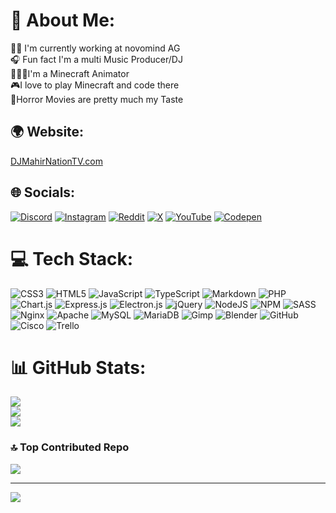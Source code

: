 # 💫 About Me:
👩‍💻 I'm currently working at novomind AG<br>🎧 Fun fact I'm a multi Music Producer/DJ<br>🏃‍♂️‍➡️I'm a Minecraft Animator<br>🎮I love to play Minecraft and code there<br>👻Horror Movies are pretty much my Taste<br>

## 🌍 Website:
[DJMahirNationTV.com](https://djmahirnationtv.com)

## 🌐 Socials:
[![Discord](https://img.shields.io/badge/Discord-%237289DA.svg?logo=discord&logoColor=white)](https://discord.gg/djmahirnationtv) [![Instagram](https://img.shields.io/badge/Instagram-%23E4405F.svg?logo=Instagram&logoColor=white)](https://instagram.com/dj_mahir_nation_tv) [![Reddit](https://img.shields.io/badge/Reddit-%23FF4500.svg?logo=Reddit&logoColor=white)](https://reddit.com/user/djmahirnationtv) [![X](https://img.shields.io/badge/X-black.svg?logo=X&logoColor=white)](https://x.com/djmahirnationtv) [![YouTube](https://img.shields.io/badge/YouTube-%23FF0000.svg?logo=YouTube&logoColor=white)](https://youtube.com/@UCFfTTLCOKqTHVy_PBwKvanA) [![Codepen](https://img.shields.io/badge/Codepen-000000?style=for-the-badge&logo=codepen&logoColor=white)](https://codepen.io/djmahirnationtv) 

# 💻 Tech Stack:
![CSS3](https://img.shields.io/badge/css3-%231572B6.svg?style=for-the-badge&logo=css3&logoColor=white) ![HTML5](https://img.shields.io/badge/html5-%23E34F26.svg?style=for-the-badge&logo=html5&logoColor=white) ![JavaScript](https://img.shields.io/badge/javascript-%23323330.svg?style=for-the-badge&logo=javascript&logoColor=%23F7DF1E) ![TypeScript](https://img.shields.io/badge/typescript-%23007ACC.svg?style=for-the-badge&logo=typescript&logoColor=white) ![Markdown](https://img.shields.io/badge/markdown-%23000000.svg?style=for-the-badge&logo=markdown&logoColor=white) ![PHP](https://img.shields.io/badge/php-%23777BB4.svg?style=for-the-badge&logo=php&logoColor=white) ![Chart.js](https://img.shields.io/badge/chart.js-F5788D.svg?style=for-the-badge&logo=chart.js&logoColor=white) ![Express.js](https://img.shields.io/badge/express.js-%23404d59.svg?style=for-the-badge&logo=express&logoColor=%2361DAFB) ![Electron.js](https://img.shields.io/badge/Electron-191970?style=for-the-badge&logo=Electron&logoColor=white) ![jQuery](https://img.shields.io/badge/jquery-%230769AD.svg?style=for-the-badge&logo=jquery&logoColor=white) ![NodeJS](https://img.shields.io/badge/node.js-6DA55F?style=for-the-badge&logo=node.js&logoColor=white) ![NPM](https://img.shields.io/badge/NPM-%23CB3837.svg?style=for-the-badge&logo=npm&logoColor=white) ![SASS](https://img.shields.io/badge/SASS-hotpink.svg?style=for-the-badge&logo=SASS&logoColor=white) ![Nginx](https://img.shields.io/badge/nginx-%23009639.svg?style=for-the-badge&logo=nginx&logoColor=white) ![Apache](https://img.shields.io/badge/apache-%23D42029.svg?style=for-the-badge&logo=apache&logoColor=white) ![MySQL](https://img.shields.io/badge/mysql-4479A1.svg?style=for-the-badge&logo=mysql&logoColor=white) ![MariaDB](https://img.shields.io/badge/MariaDB-003545?style=for-the-badge&logo=mariadb&logoColor=white) ![Gimp](https://img.shields.io/badge/Gimp-657D8B?style=for-the-badge&logo=gimp&logoColor=FFFFFF) ![Blender](https://img.shields.io/badge/blender-%23F5792A.svg?style=for-the-badge&logo=blender&logoColor=white) ![GitHub](https://img.shields.io/badge/github-%23121011.svg?style=for-the-badge&logo=github&logoColor=white) ![Cisco](https://img.shields.io/badge/cisco-%23049fd9.svg?style=for-the-badge&logo=cisco&logoColor=black) ![Trello](https://img.shields.io/badge/Trello-%23026AA7.svg?style=for-the-badge&logo=Trello&logoColor=white)
# 📊 GitHub Stats:
![](https://github-readme-stats.vercel.app/api?username=DJMahirNationTV&theme=vue-dark&hide_border=true&include_all_commits=true&count_private=false)<br/>
![](https://github-readme-streak-stats.herokuapp.com/?user=DJMahirNationTV&theme=vue-dark&hide_border=true)<br/>
![](https://github-readme-stats.vercel.app/api/top-langs/?username=DJMahirNationTV&theme=vue-dark&hide_border=true&include_all_commits=true&count_private=false&layout=compact)

### 🔝 Top Contributed Repo
![](https://github-contributor-stats.vercel.app/api?username=DJMahirNationTV&limit=5&theme=vue-dark&combine_all_yearly_contributions=true)

---
[![](https://visitcount.itsvg.in/api?id=DJMahirNationTV&icon=2&color=0)](https://visitcount.itsvg.in)

<!-- Proudly created with GPRM ( https://gprm.itsvg.in ) -->
